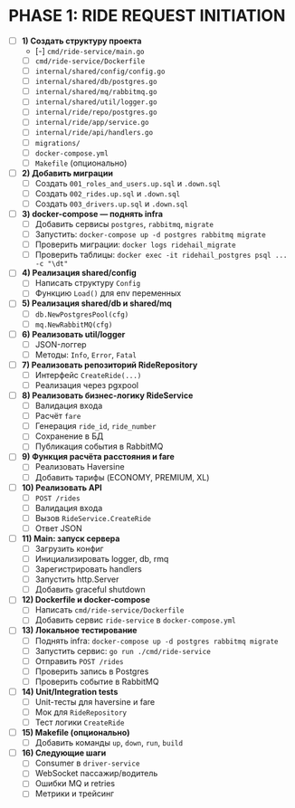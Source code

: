 
# PHASE 1: RIDE REQUEST INITIATION

- [ ] **1) Создать структуру проекта**
  - [-] `cmd/ride-service/main.go`
  - [ ] `cmd/ride-service/Dockerfile`
  - [ ] `internal/shared/config/config.go`
  - [ ] `internal/shared/db/postgres.go`
  - [ ] `internal/shared/mq/rabbitmq.go`
  - [ ] `internal/shared/util/logger.go`
  - [ ] `internal/ride/repo/postgres.go`
  - [ ] `internal/ride/app/service.go`
  - [ ] `internal/ride/api/handlers.go`
  - [ ] `migrations/`
  - [ ] `docker-compose.yml`
  - [ ] `Makefile` (опционально)

- [ ] **2) Добавить миграции**
  - [ ] Создать `001_roles_and_users.up.sql` и `.down.sql`
  - [ ] Создать `002_rides.up.sql` и `.down.sql`
  - [ ] Создать `003_drivers.up.sql` и `.down.sql`

- [ ] **3) docker-compose — поднять infra**
  - [ ] Добавить сервисы `postgres`, `rabbitmq`, `migrate`
  - [ ] Запустить: `docker-compose up -d postgres rabbitmq migrate`
  - [ ] Проверить миграции: `docker logs ridehail_migrate`
  - [ ] Проверить таблицы: `docker exec -it ridehail_postgres psql ... -c "\dt"`

- [ ] **4) Реализация shared/config**
  - [ ] Написать структуру `Config`
  - [ ] Функцию `Load()` для env переменных

- [ ] **5) Реализация shared/db и shared/mq**
  - [ ] `db.NewPostgresPool(cfg)`
  - [ ] `mq.NewRabbitMQ(cfg)`

- [ ] **6) Реализовать util/logger**
  - [ ] JSON-логгер
  - [ ] Методы: `Info`, `Error`, `Fatal`

- [ ] **7) Реализовать репозиторий RideRepository**
  - [ ] Интерфейс `CreateRide(...)`
  - [ ] Реализация через pgxpool

- [ ] **8) Реализовать бизнес-логику RideService**
  - [ ] Валидация входа
  - [ ] Расчёт `fare`
  - [ ] Генерация `ride_id`, `ride_number`
  - [ ] Сохранение в БД
  - [ ] Публикация события в RabbitMQ

- [ ] **9) Функция расчёта расстояния и fare**
  - [ ] Реализовать Haversine
  - [ ] Добавить тарифы (ECONOMY, PREMIUM, XL)

- [ ] **10) Реализовать API**
  - [ ] `POST /rides`
  - [ ] Валидация входа
  - [ ] Вызов `RideService.CreateRide`
  - [ ] Ответ JSON

- [ ] **11) Main: запуск сервера**
  - [ ] Загрузить конфиг
  - [ ] Инициализировать logger, db, rmq
  - [ ] Зарегистрировать handlers
  - [ ] Запустить http.Server
  - [ ] Добавить graceful shutdown

- [ ] **12) Dockerfile и docker-compose**
  - [ ] Написать `cmd/ride-service/Dockerfile`
  - [ ] Добавить сервис `ride-service` в `docker-compose.yml`

- [ ] **13) Локальное тестирование**
  - [ ] Поднять infra: `docker-compose up -d postgres rabbitmq migrate`
  - [ ] Запустить сервис: `go run ./cmd/ride-service`
  - [ ] Отправить `POST /rides`
  - [ ] Проверить запись в Postgres
  - [ ] Проверить событие в RabbitMQ

- [ ] **14) Unit/Integration tests**
  - [ ] Unit-тесты для haversine и fare
  - [ ] Мок для `RideRepository`
  - [ ] Тест логики `CreateRide`

- [ ] **15) Makefile (опционально)**
  - [ ] Добавить команды `up`, `down`, `run`, `build`

- [ ] **16) Следующие шаги**
  - [ ] Consumer в `driver-service`
  - [ ] WebSocket пассажир/водитель
  - [ ] Ошибки MQ и retries
  - [ ] Метрики и трейсинг
